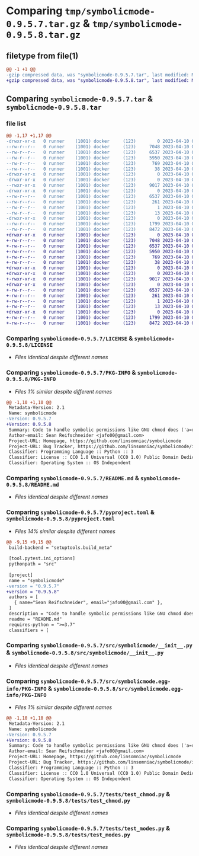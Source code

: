# Comparing `tmp/symbolicmode-0.9.5.7.tar.gz` & `tmp/symbolicmode-0.9.5.8.tar.gz`

## filetype from file(1)

```diff
@@ -1 +1 @@
-gzip compressed data, was "symbolicmode-0.9.5.7.tar", last modified: Mon Apr 10 00:27:12 2023, max compression
+gzip compressed data, was "symbolicmode-0.9.5.8.tar", last modified: Mon Apr 10 00:29:04 2023, max compression
```

## Comparing `symbolicmode-0.9.5.7.tar` & `symbolicmode-0.9.5.8.tar`

### file list

```diff
@@ -1,17 +1,17 @@
-drwxr-xr-x   0 runner    (1001) docker     (123)        0 2023-04-10 00:27:12.004291 symbolicmode-0.9.5.7/
--rw-r--r--   0 runner    (1001) docker     (123)     7048 2023-04-10 00:26:54.000000 symbolicmode-0.9.5.7/LICENSE
--rw-r--r--   0 runner    (1001) docker     (123)     6537 2023-04-10 00:27:12.004291 symbolicmode-0.9.5.7/PKG-INFO
--rw-r--r--   0 runner    (1001) docker     (123)     5950 2023-04-10 00:26:54.000000 symbolicmode-0.9.5.7/README.md
--rw-r--r--   0 runner    (1001) docker     (123)      769 2023-04-10 00:27:04.000000 symbolicmode-0.9.5.7/pyproject.toml
--rw-r--r--   0 runner    (1001) docker     (123)       38 2023-04-10 00:27:12.004291 symbolicmode-0.9.5.7/setup.cfg
-drwxr-xr-x   0 runner    (1001) docker     (123)        0 2023-04-10 00:27:12.004291 symbolicmode-0.9.5.7/src/
-drwxr-xr-x   0 runner    (1001) docker     (123)        0 2023-04-10 00:27:12.004291 symbolicmode-0.9.5.7/src/symbolicmode/
--rwxr-xr-x   0 runner    (1001) docker     (123)     9017 2023-04-10 00:26:54.000000 symbolicmode-0.9.5.7/src/symbolicmode/__init__.py
-drwxr-xr-x   0 runner    (1001) docker     (123)        0 2023-04-10 00:27:12.004291 symbolicmode-0.9.5.7/src/symbolicmode.egg-info/
--rw-r--r--   0 runner    (1001) docker     (123)     6537 2023-04-10 00:27:11.000000 symbolicmode-0.9.5.7/src/symbolicmode.egg-info/PKG-INFO
--rw-r--r--   0 runner    (1001) docker     (123)      261 2023-04-10 00:27:12.000000 symbolicmode-0.9.5.7/src/symbolicmode.egg-info/SOURCES.txt
--rw-r--r--   0 runner    (1001) docker     (123)        1 2023-04-10 00:27:12.000000 symbolicmode-0.9.5.7/src/symbolicmode.egg-info/dependency_links.txt
--rw-r--r--   0 runner    (1001) docker     (123)       13 2023-04-10 00:27:12.000000 symbolicmode-0.9.5.7/src/symbolicmode.egg-info/top_level.txt
-drwxr-xr-x   0 runner    (1001) docker     (123)        0 2023-04-10 00:27:12.004291 symbolicmode-0.9.5.7/tests/
--rw-r--r--   0 runner    (1001) docker     (123)     1799 2023-04-10 00:26:54.000000 symbolicmode-0.9.5.7/tests/test_chmod.py
--rw-r--r--   0 runner    (1001) docker     (123)     8472 2023-04-10 00:26:54.000000 symbolicmode-0.9.5.7/tests/test_modes.py
+drwxr-xr-x   0 runner    (1001) docker     (123)        0 2023-04-10 00:29:04.952035 symbolicmode-0.9.5.8/
+-rw-r--r--   0 runner    (1001) docker     (123)     7048 2023-04-10 00:28:50.000000 symbolicmode-0.9.5.8/LICENSE
+-rw-r--r--   0 runner    (1001) docker     (123)     6537 2023-04-10 00:29:04.952035 symbolicmode-0.9.5.8/PKG-INFO
+-rw-r--r--   0 runner    (1001) docker     (123)     5950 2023-04-10 00:28:50.000000 symbolicmode-0.9.5.8/README.md
+-rw-r--r--   0 runner    (1001) docker     (123)      769 2023-04-10 00:28:55.000000 symbolicmode-0.9.5.8/pyproject.toml
+-rw-r--r--   0 runner    (1001) docker     (123)       38 2023-04-10 00:29:04.952035 symbolicmode-0.9.5.8/setup.cfg
+drwxr-xr-x   0 runner    (1001) docker     (123)        0 2023-04-10 00:29:04.948035 symbolicmode-0.9.5.8/src/
+drwxr-xr-x   0 runner    (1001) docker     (123)        0 2023-04-10 00:29:04.948035 symbolicmode-0.9.5.8/src/symbolicmode/
+-rwxr-xr-x   0 runner    (1001) docker     (123)     9017 2023-04-10 00:28:50.000000 symbolicmode-0.9.5.8/src/symbolicmode/__init__.py
+drwxr-xr-x   0 runner    (1001) docker     (123)        0 2023-04-10 00:29:04.952035 symbolicmode-0.9.5.8/src/symbolicmode.egg-info/
+-rw-r--r--   0 runner    (1001) docker     (123)     6537 2023-04-10 00:29:04.000000 symbolicmode-0.9.5.8/src/symbolicmode.egg-info/PKG-INFO
+-rw-r--r--   0 runner    (1001) docker     (123)      261 2023-04-10 00:29:04.000000 symbolicmode-0.9.5.8/src/symbolicmode.egg-info/SOURCES.txt
+-rw-r--r--   0 runner    (1001) docker     (123)        1 2023-04-10 00:29:04.000000 symbolicmode-0.9.5.8/src/symbolicmode.egg-info/dependency_links.txt
+-rw-r--r--   0 runner    (1001) docker     (123)       13 2023-04-10 00:29:04.000000 symbolicmode-0.9.5.8/src/symbolicmode.egg-info/top_level.txt
+drwxr-xr-x   0 runner    (1001) docker     (123)        0 2023-04-10 00:29:04.952035 symbolicmode-0.9.5.8/tests/
+-rw-r--r--   0 runner    (1001) docker     (123)     1799 2023-04-10 00:28:50.000000 symbolicmode-0.9.5.8/tests/test_chmod.py
+-rw-r--r--   0 runner    (1001) docker     (123)     8472 2023-04-10 00:28:50.000000 symbolicmode-0.9.5.8/tests/test_modes.py
```

### Comparing `symbolicmode-0.9.5.7/LICENSE` & `symbolicmode-0.9.5.8/LICENSE`

 * *Files identical despite different names*

### Comparing `symbolicmode-0.9.5.7/PKG-INFO` & `symbolicmode-0.9.5.8/PKG-INFO`

 * *Files 1% similar despite different names*

```diff
@@ -1,10 +1,10 @@
 Metadata-Version: 2.1
 Name: symbolicmode
-Version: 0.9.5.7
+Version: 0.9.5.8
 Summary: Code to handle symbolic permissions like GNU chmod does ('a=rx,u+w')
 Author-email: Sean Reifschneider <jafo00@gmail.com>
 Project-URL: Homepage, https://github.com/linsomniac/symbolicmode
 Project-URL: Bug Tracker, https://github.com/linsomniac/symbolicmode/issues
 Classifier: Programming Language :: Python :: 3
 Classifier: License :: CC0 1.0 Universal (CC0 1.0) Public Domain Dedication
 Classifier: Operating System :: OS Independent
```

### Comparing `symbolicmode-0.9.5.7/README.md` & `symbolicmode-0.9.5.8/README.md`

 * *Files identical despite different names*

### Comparing `symbolicmode-0.9.5.7/pyproject.toml` & `symbolicmode-0.9.5.8/pyproject.toml`

 * *Files 14% similar despite different names*

```diff
@@ -9,15 +9,15 @@
 build-backend = "setuptools.build_meta"
 
 [tool.pytest.ini_options]
 pythonpath = "src"
 
 [project]
 name = "symbolicmode"
-version = "0.9.5.7"
+version = "0.9.5.8"
 authors = [
   { name="Sean Reifschneider", email="jafo00@gmail.com" },
 ]
 description = "Code to handle symbolic permissions like GNU chmod does ('a=rx,u+w')"
 readme = "README.md"
 requires-python = ">=3.7"
 classifiers = [
```

### Comparing `symbolicmode-0.9.5.7/src/symbolicmode/__init__.py` & `symbolicmode-0.9.5.8/src/symbolicmode/__init__.py`

 * *Files identical despite different names*

### Comparing `symbolicmode-0.9.5.7/src/symbolicmode.egg-info/PKG-INFO` & `symbolicmode-0.9.5.8/src/symbolicmode.egg-info/PKG-INFO`

 * *Files 1% similar despite different names*

```diff
@@ -1,10 +1,10 @@
 Metadata-Version: 2.1
 Name: symbolicmode
-Version: 0.9.5.7
+Version: 0.9.5.8
 Summary: Code to handle symbolic permissions like GNU chmod does ('a=rx,u+w')
 Author-email: Sean Reifschneider <jafo00@gmail.com>
 Project-URL: Homepage, https://github.com/linsomniac/symbolicmode
 Project-URL: Bug Tracker, https://github.com/linsomniac/symbolicmode/issues
 Classifier: Programming Language :: Python :: 3
 Classifier: License :: CC0 1.0 Universal (CC0 1.0) Public Domain Dedication
 Classifier: Operating System :: OS Independent
```

### Comparing `symbolicmode-0.9.5.7/tests/test_chmod.py` & `symbolicmode-0.9.5.8/tests/test_chmod.py`

 * *Files identical despite different names*

### Comparing `symbolicmode-0.9.5.7/tests/test_modes.py` & `symbolicmode-0.9.5.8/tests/test_modes.py`

 * *Files identical despite different names*

